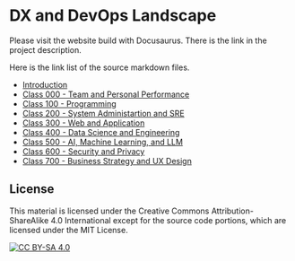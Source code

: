 # DX and DevOps Landscape

Please visit the website build with Docusaurus. There is the link in the project description.

Here is the link list of the source markdown files.  

- [Introduction](website/docs/intro.md)
- [Class 000 - Team and Personal Performance](website/docs/main/cls0.md)
- [Class 100 - Programming](website/docs/main/cls1.md)
- [Class 200 - System Administartion and SRE](website/docs/main/cls2.md)
- [Class 300 - Web and Application](website/docs/main/cls3.md)
- [Class 400 - Data Science and Engineering](website/docs/main/cls4.md)
- [Class 500 - AI, Machine Learning, and LLM](website/docs/main/cls5.md)
- [Class 600 - Security and Privacy](website/docs/main/cls6.md)
- [Class 700 - Business Strategy and UX Design](website/docs/main/cls7.md)

## License

This material is licensed under the Creative Commons Attribution-ShareAlike 4.0 International
except for the source code portions, which are licensed under the MIT License.

[![CC BY-SA 4.0][cc-by-sa-image]][cc-by-sa]

[cc-by-sa]: http://creativecommons.org/licenses/by-sa/4.0/
[cc-by-sa-image]: https://licensebuttons.net/l/by-sa/4.0/88x31.png
